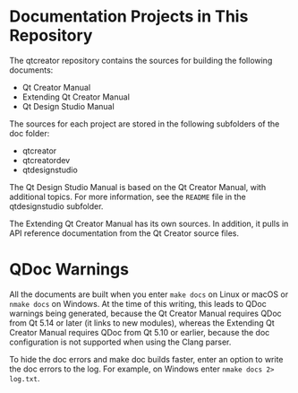 # Documentation Projects in This Repository

The qtcreator repository contains the sources for building the following
documents:

- Qt Creator Manual
- Extending Qt Creator Manual
- Qt Design Studio Manual

The sources for each project are stored in the following subfolders of
the doc folder:

- qtcreator
- qtcreatordev
- qtdesignstudio

The Qt Design Studio Manual is based on the Qt Creator Manual, with
additional topics. For more information, see the `README` file in the
qtdesignstudio subfolder.

The Extending Qt Creator Manual has its own sources. In addition, it
pulls in API reference documentation from the Qt Creator source files.

# QDoc Warnings

All the documents are built when you enter `make docs` on Linux or
macOS or `nmake docs` on Windows. At the time of this writing, this
leads to QDoc warnings being generated, because the Qt Creator Manual
requires QDoc from Qt 5.14 or later (it links to new modules), whereas
the Extending Qt Creator Manual requires QDoc from Qt 5.10 or earlier,
because the doc configuration is not supported when using the Clang
parser.

To hide the doc errors and make doc builds faster, enter an option
to write the doc errors to the log. For example, on Windows enter
`nmake docs 2> log.txt`.
